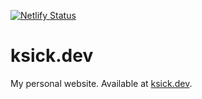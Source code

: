 [![Netlify Status](https://api.netlify.com/api/v1/badges/2adc2508-7973-4925-b2b5-90d4fe35f0cf/deploy-status)](https://app.netlify.com/sites/ksick/deploys)
# ksick.dev

My personal website. Available at [ksick.dev](https://ksick.dev).
